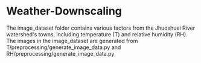 # Weather-Downscaling

The image_dataset folder contains various factors from the Jhuoshuei River watershed's towns, including temperature (T) and relative humidity (RH).
The images in the image_dataset are generated from T/preprocessing/generate_image_data.py and RH/preprocessing/generate_image_data.py